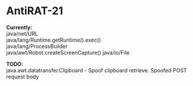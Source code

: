 # AntiRAT-21

**Currently:** <br/>
java/net/URL <br/>
java/lang/Runtime.getRuntime().exec() <br/>
java/lang/ProcessBuilder <br/>
java/awt/Robot.createScreenCapture()
java/io/File

**TODO:** <br/>
java.awt.datatransfer.Clipboard - Spoof clipboard retrieve.
Spoofed POST request body
